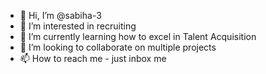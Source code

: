 - 👋 Hi, I’m @sabiha-3
- 👀 I’m interested in recruiting
- 🌱 I’m currently learning how to excel in Talent Acquisition
- 💞️ I’m looking to collaborate on multiple projects
- 📫 How to reach me - just inbox me

<!---
sabiha-3/sabiha-3 is a ✨ special ✨ repository because its `README.md` (this file) appears on your GitHub profile.
You can click the Preview link to take a look at your changes.
--->
